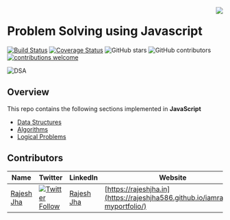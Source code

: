 <img src=".github/logo.png" align="right"/>

# Problem Solving using Javascript

[![Build Status](https://travis-ci.org/knaxus/problem-solving-javascript.svg?branch=master)](https://travis-ci.org/knaxus/problem-solving-javascript)
[![Coverage Status](https://coveralls.io/repos/github/knaxus/problem-solving-javascript/badge.svg?branch=master)](https://coveralls.io/github/knaxus/problem-solving-javascript?branch=master)
![GitHub stars](https://img.shields.io/github/stars/knaxus/problem-solving-javascript)
![GitHub contributors](https://img.shields.io/github/contributors/knaxus/problem-solving-javascript)
[![contributions welcome](https://img.shields.io/badge/contributions-welcome-brightgreen.svg?style=flat)](https://github.com/knaxus/problem-solving-javascript/issues)



![DSA](https://user-images.githubusercontent.com/70096180/105578739-4f39a980-5da8-11eb-9dc4-880d2a2acc34.jpeg)

## Overview

This repo contains the following sections implemented in **JavaScript**

- [Data Structures](src/_DataStructures_)
- [Algorithms](src/_Algorithms_)
- [Logical Problems](src/_Problems_)


## Contributors

| Name                                      | Twitter                                     | LinkedIn                                      | Website                                    |
| ----------------------------------------- | ------------------------------------------- | --------------------------------------------- | ------------------------------------------ |
| [Rajesh Jha](https://github.com/Rajeshjha586)  |<a class="header-badge" target="_blank" href="https://twitter.com/intent/follow?screen_name=RajeshJ68495852">![Twitter Follow](https://img.shields.io/twitter/follow/RajeshJ68495852?label=%40rajeshjha__&style=social) </a> | [Rajesh Jha](https://www.linkedin.com/in/rajesh-jha-923291150/) | [https://rajeshjha.in](https://rajeshjha586.github.io/iamrajesh-myportfolio/)|
